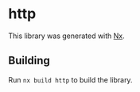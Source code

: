 # http

This library was generated with [Nx](https://nx.dev).

## Building

Run `nx build http` to build the library.
